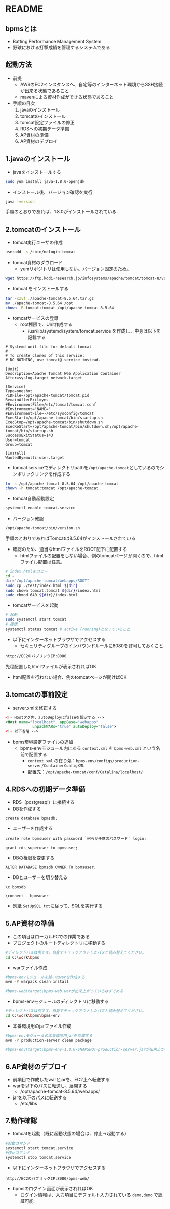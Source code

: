 # README
## bpmsとは
- Batting Performance Management System
- 野球における打撃成績を管理するシステムである

## 起動方法
- 前提
  - AWSのEC2インスタンスへ、自宅等のインターネット環境からSSH接続が出来る状態であること
  - mavenによる資材作成ができる状態であること
- 手順の目次
  1. javaのインストール
  2. tomcatのインストール
  3. tomcat設定ファイルの修正
  4. RDSへの初期データ準備
  5. AP資材の準備
  6. AP資材のデプロイ

## 1.javaのインストール
 - javaをインストールする
```bash
sudo yum install java-1.8.0-openjdk
```
 - インストール後、バージョン確認を実行
```bash
java -version
```
手順のとおりであれば、1.8.0がインストールされている

## 2.tomcatのインストール
 - tomcat実行ユーザの作成
```bash
useradd -s /sbin/nologin tomcat
```
 - tomcat資材のダウロード
   - yumリポジトリは使用しない。バージョン固定のため。
```bash
wget https://ftp.kddi-research.jp/infosystems/apache/tomcat/tomcat-8/v8.5.64/bin/apache-tomcat-8.5.64.tar.gz
```
 - tomcat をインストールする
```bash
tar -xzvf ./apache-tomcat-8.5.64.tar.gz
mv ./apache-tomcat-8.5.64 /opt
chown -R tomcat:tomcat /opt/apache-tomcat-8.5.64
```
 - tomcatサービスの登録
   - root権限で、Unit作成する
     - /usr/lib/systemd/system/tomcat.service を作成し、中身は以下を記載する
```
# Systemd unit file for default tomcat
#
# To create clones of this service:
# DO NOTHING, use tomcat@.service instead.

[Unit]
Description=Apache Tomcat Web Application Container
After=syslog.target network.target

[Service]
Type=oneshot
PIDFile=/opt/apache-tomcat/tomcat.pid
RemainAfterExit=yes
#EnvironmentFile=/etc/tomcat/tomcat.conf
#Environment="NAME="
#EnvironmentFile=-/etc/sysconfig/tomcat
ExecStart=/opt/apache-tomcat/bin/startup.sh
ExecStop=/opt/apache-tomcat/bin/shutdown.sh
ExecReStart=/opt/apache-tomcat/bin/shutdown.sh;/opt/apache-tomcat/bin/startup.sh
SuccessExitStatus=143
User=tomcat
Group=tomcat

[Install]
WantedBy=multi-user.target

```
 - tomcat.serviceでディレクトリpathを`/opt/apache-tomcat`としているのでシンボリックリンクを作成する
```bash
ln -s /opt/apache-tomcat-8.5.64 /opt/apache-tomcat
chown -h tomcat:tomcat /opt/apache-tomcat
```
 - tomcat自動起動設定
```bash
systemctl enable tomcat.service
```
 - バージョン確認
```bash
/opt/apache-tomcat/bin/version.sh
```
手順のとおりであればTomcatは8.5.64がインストールされている
 - 確認のため、適当なhtmlファイルをROOT配下に配置する
   - htmlファイルの配置をしない場合、例のtomcatページが開くので、htmlファイル配置は任意。
```bash
# index.htmlをコピー
cd ~
dir="/opt/apache-tomcat/webapps/ROOT"
sudo cp ./test/index.html ${dir}
sudo chown tomcat:tomcat ${dir}/index.html
sudo chmod 640 ${dir}/index.html
```
 - tomcatサービスを起動
```bash
# 起動
sudo systemctl start tomcat
# 確認
systemctl status tomcat # active (running)となっていること
```
 - 以下にインターネットブラウザでアクセスする
   - セキュリティグループのインバウンドルールに8080を許可しておくこと
```
http://EC2のパブリックIP:8080
```
先程配置したhtmlファイルが表示されればOK
 - html配置を行わない場合、例のtomcatページが開けばOK

## 3.tomcatの事前設定
 - server.xmlを修正する
```xml
<!- Hostタグ内、autoDeployにfalseを設定する -->
<Host name="localhost"  appBase="webapps"
            unpackWARs="true" autoDeploy="false">
<!- 以下省略 -->
```
 - bpms環境設定ファイルの追加
   - bpms-envモジュール内にある `context.xml` を `bpms-web.xml` という名前で配置する
     - `context.xml` の在り処：`bpms-env/configs/production-server/ContainerConfigXML` 
     - 配置先：`/opt/apache-tomcat/conf/Catalina/localhost/`

## 4.RDSへの初期データ準備
 - RDS（postgresql）に接続する
 - DBを作成する
```
create database bpmsdb;
```
 - ユーザーを作成する
```
create role bpmsuser with password `何らか任意のパスワード` login;

grant rds_superuser to bpmsuser;
```
 - DBの権限を変更する
```
ALTER DATABASE bpmsdb OWNER TO bpmsuser;
```
 - DBとユーザーを切り替える
```
\c bpmsdb

\connect - bpmsuser
```
 - 別紙 `SetUpSQL.txt`に従って、SQLを実行する

## 5.AP資材の準備
 - この項目はローカルPCでの作業である
 - プロジェクトのルートディレクトリに移動する
```bash
#ディレクトパスは例です。自身でチェックアウトしたパスと読み替えてください。
cd C:\work\bpms
```
 - warファイル作成
```bash
#bpms-envモジュールを除いたwarを作成する
mvn -P warpack clean install

#bpms-web\target\bpms-web.warが出来上がっているはずである
```
 - bpms-envモジュールのディレクトリに移動する
```bash
#ディレクトパスは例です。自身でチェックアウトしたパスと読み替えてください。
cd C:\work\bpms\bpms-env
```
 - 本番環境用のjarファイル作成
```bash
#bpms-envモジュールの本番環境用jarを作成する
mvn -P production-server clean package

#bpms-env\target\bpms-env-1.0.0-SNAPSHOT-production-server.jarが出来上がっているはずである
```
## 6.AP資材のデプロイ
 - 前項目で作成したwarとjarを、EC2上へ転送する
 - warを以下のパスに転送し、展開する
   - /opt/apache-tomcat-8.5.64/webapps/
 - jarを以下のパスに転送する
   - /etc/libs

## 7.動作確認
 - tomcatを起動（既に起動状態の場合は、停止→起動する）
```bash
#起動コマンド
systemctl start tomcat.service
#停止コマンド
systemctl stop tomcat.service
```
 - 以下にインターネットブラウザでアクセスする
```
http://EC2のパブリックIP:8080/bpms-web/
```
 - bpmsのログイン画面が表示されればOK
   - ログイン情報は、入力項目にデフォルト入力されている `demo,demo` で認証可能
